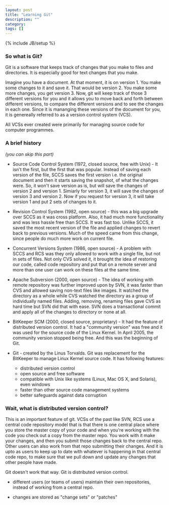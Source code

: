 ```yaml
---
layout: post
title: "Learning Git"
description: ""
category:
tags: []
---
```

{% include JB/setup %}

### So what is Git?

Git is a software that keeps track of changes that you make to files and
directories. It is especially good for text changes that you make.

Imagine you have a document. At that moment, it is on version 1. You
make some changes to it and save it. That would be version 2. You make
some more changes, you get version 3. Now, git will keep track of those
3 different versions for you and it allows you to move back and forth
between different versions, to compare the different versions and to see
the changes in each one. Since it is mananging these versions of the
document for you, it is genereally referred to as a version control
system (VCS).

All VCSs ever created were primarily for managing source code for
computer programmes.

### A brief history

*(you can skip this part)*

- Source Code Control System (1972, closed source, free with Unix) - It
isn't the first, but the first that was popular. Instead of saving each
version of the file, SCCS saves the first version i.e. the original
document and then it starts saving the snapshot, of what the changes
were. So, it won't save version as is, but will save the changes of
version 2 and version 1. Simiarly for version 3, it will save the
changes of version 3 and version 2. Now if you request for version 3, it
will take version 1 and put 2 sets of changes to it.

- Revision Control System (1982, open source) - this was a big upgrade
over SCCS as it was cross platform. Also, it had much more functionality
and was less hassle free than SCCS. It was fast too. Unlike SCCS, it
saved the most recent version of the file and applied changes to revert
back to previous versions. Much of the speed came from this change,
since people do much more work on current file.

- Concurrent Versions System (1986, open source) - A problem with SCCS
and RCS was they only allowed to work with a single file, but not in
sets of files. Not only CVS solved it, it brought the idea of restoring
our code, called code repository and put that on a remote server and
more than one user can work on these files at the same time.

- Apache Subversion (2000, open source) - The idea of working with
remote repository was further improved upon by SVN, it was faster than
CVS and allowed saving non-text files like images. It watched the
directory as a whole while CVS watched the directory as a group of
individually named files. Adding, removing, renaming files gave CVS as
hard time but SVN did that with ease. SVN does a transactional commit
and apply all of the changes to directory or none at all.

- BitKeeper SCM (2000, closed source, proprietary) - It had the feature
of distributed version control. It had a "community version" was free and it was used for the source code of the Linux Kernel. In April 2005, the community version stopped being free. And this was the beginning of Git.

- Git - created by the Linus Torvalds. Git was replacement for the
BitKeeper to manage Linux Kernel source code. It has following features:

  - distributed version control
  - open source and free software
  - compatible with Unix like systems (Linux, Mac OS X, and Solaris),
  even windows
  - faster than other source code management systems
  - better safeguards against data corruption

### Wait, what is distributed version control?

This is an important feature of git. VCSs of the past like SVN, RCS use
a central code repository model that is that there is one central place
where you store the master copy of your code and when you're working
with the code you check out a copy from the master repo. You work with
it make your changes, and then you submit those changes back to the
central repo. Other users can also work from that repo submitting their
changes. And it is upto as users to keep up to date with whatever is
happening in that central code repo, to make sure that we pull down and
update any changes that other people have made.

Git doesn't work that way. Git is distributed version control.

- different users (or teams of users) maintain their own repositories, instead of working from a central repo.

- changes are stored as "change sets" or "patches"
